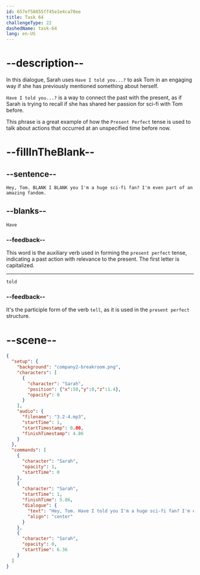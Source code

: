 ```yaml
---
id: 657ef58855ff45e1e4ca70ee
title: Task 64
challengeType: 22
dashedName: task-64
lang: en-US
---
```


<!-- (Audio) Sarah: Hey, Tom. Have I told you I'm a huge sci-fi fan? I'm even part of an amazing fandom. -->

# --description--

In this dialogue, Sarah uses `Have I told you...?` to ask Tom in an engaging way if she has previously mentioned something about herself. 

`Have I told you...?` is a way to connect the past with the present, as if Sarah is trying to recall if she has shared her passion for sci-fi with Tom before. 

This phrase is a great example of how the `Present Perfect` tense is used to talk about actions that occurred at an unspecified time before now.

# --fillInTheBlank--

## --sentence--

`Hey, Tom. BLANK I BLANK you I'm a huge sci-fi fan? I'm even part of an amazing fandom.`

## --blanks--

`Have`

### --feedback--

This word is the auxiliary verb used in forming the `present perfect` tense, indicating a past action with relevance to the present. The first letter is capitalized.

---

`told`

### --feedback--

It's the participle form of the verb `tell`, as it is used in the `present perfect` structure.

# --scene--

```json
{
  "setup": {
    "background": "company2-breakroom.png",
    "characters": [
      {
        "character": "Sarah",
        "position": {"x":50,"y":0,"z":1.4},
        "opacity": 0
      }
    ],
    "audio": {
      "filename": "3.2-4.mp3",
      "startTime": 1,
      "startTimestamp": 0.00,
      "finishTimestamp": 4.86
    }
  },
  "commands": [
    {
      "character": "Sarah",
      "opacity": 1,
      "startTime": 0
    },
    {
      "character": "Sarah",
      "startTime": 1,
      "finishTime": 5.86,
      "dialogue": {
        "text": "Hey, Tom. Have I told you I'm a huge sci-fi fan? I'm even part of an amazing fandom.",
        "align": "center"
      }
    },
    {
      "character": "Sarah",
      "opacity": 0,
      "startTime": 6.36
    }
  ]
}
```

